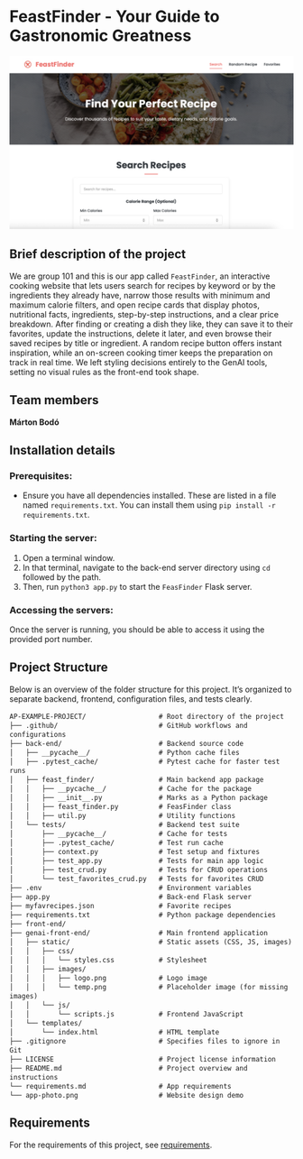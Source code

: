 # FeastFinder - Your Guide to Gastronomic Greatness

![alt text](app-photo.png)

## Brief description of the project

We are group 101 and this is our app called `FeastFinder`, an interactive cooking website that lets users search for recipes by keyword or by the ingredients they already have, narrow those results with minimum and maximum calorie filters, and open recipe cards that display photos, nutritional facts, ingredients, step-by-step instructions, and a clear price breakdown. After finding or creating a dish they like, they can save it to their favorites, update the instructions, delete it later, and even browse their saved recipes by title or ingredient. A random recipe button offers instant inspiration, while an on-screen cooking timer keeps the preparation on track in real time. We left styling decisions entirely to the GenAI tools, setting no visual rules as the front-end took shape.

## Team members

**Márton Bodó**

## Installation details

### Prerequisites:

- Ensure you have all dependencies installed. These are listed in a file named `requirements.txt`. You can install them using `pip install -r requirements.txt`.

### Starting the server:

1. Open a terminal window.
2. In that terminal, navigate to the back-end server directory using `cd` followed by the path.
3. Then, run `python3 app.py` to start the `FeasFinder` Flask server.

### Accessing the servers:

Once the server is running, you should be able to access it using the provided port number.


## Project Structure

Below is an overview of the folder structure for this project. It’s organized to separate backend, frontend, configuration files, and tests clearly.

```plaintext
AP-EXAMPLE-PROJECT/                  # Root directory of the project
├── .github/                         # GitHub workflows and configurations
├── back-end/                        # Backend source code
│   ├── __pycache__/                 # Python cache files
│   ├── .pytest_cache/               # Pytest cache for faster test runs
│   ├── feast_finder/                # Main backend app package
│   │   ├── __pycache__/             # Cache for the package
│   │   ├── __init__.py              # Marks as a Python package
│   │   ├── feast_finder.py          # FeasFinder class
│   │   ├── util.py                  # Utility functions
│   └── tests/                       # Backend test suite
│       ├── __pycache__/             # Cache for tests
│       ├── .pytest_cache/           # Test run cache
│       ├── context.py               # Test setup and fixtures
│       ├── test_app.py              # Tests for main app logic
│       ├── test_crud.py             # Tests for CRUD operations
│       └── test_favorites_crud.py   # Tests for favorites CRUD
├── .env                             # Environment variables
├── app.py                           # Back-end Flask server
├── myfavrecipes.json                # Favorite recipes
├── requirements.txt                 # Python package dependencies
├── front-end/                       
├── genai-front-end/                 # Main frontend application
│   ├── static/                      # Static assets (CSS, JS, images)
│   │   ├── css/
│   │   │   └── styles.css           # Stylesheet
│   │   ├── images/
│   │   │   ├── logo.png             # Logo image
│   │   │   └── temp.png             # Placeholder image (for missing images)
│   │   └── js/
│   │       └── scripts.js           # Frontend JavaScript
│   └── templates/
│       └── index.html               # HTML template
├── .gitignore                       # Specifies files to ignore in Git
├── LICENSE                          # Project license information
├── README.md                        # Project overview and instructions
└── requirements.md                  # App requirements
└── app-photo.png                    # Website design demo
```



## Requirements

For the requirements of this project, see [requirements](requirements.md).